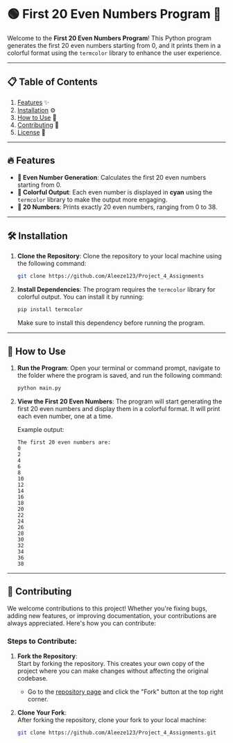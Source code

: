 # 🟢 First 20 Even Numbers Program 🔢

Welcome to the **First 20 Even Numbers Program**! This Python program generates the first 20 even numbers starting from 0, and it prints them in a colorful format using the `termcolor` library to enhance the user experience.

---

## 📋 Table of Contents
1. [Features](#features) ✨
2. [Installation](#installation) ⚙️
3. [How to Use](#how-to-use) 🚀
4. [Contributing](#contributing) 🤝
5. [License](#license) 📜

---

## 🔥 Features
- **🔢 Even Number Generation**: Calculates the first 20 even numbers starting from 0.
- **💎 Colorful Output**: Each even number is displayed in **cyan** using the `termcolor` library to make the output more engaging.
- **📏 20 Numbers**: Prints exactly 20 even numbers, ranging from 0 to 38.

---

## 🛠️ Installation

1. **Clone the Repository**:
    Clone the repository to your local machine using the following command:

    ```bash
    git clone https://github.com/Aleeze123/Project_4_Assignments
    ```

2. **Install Dependencies**:
    The program requires the `termcolor` library for colorful output. You can install it by running:

    ```bash
    pip install termcolor
    ```

    Make sure to install this dependency before running the program.

---

## 🚀 How to Use

1. **Run the Program**:
    Open your terminal or command prompt, navigate to the folder where the program is saved, and run the following command:

    ```bash
    python main.py
    ```

2. **View the First 20 Even Numbers**:
    The program will start generating the first 20 even numbers and display them in a colorful format. It will print each even number, one at a time.

    Example output:

    ```plaintext
    The first 20 even numbers are:
    0
    2
    4
    6
    8
    10
    12
    14
    16
    18
    20
    22
    24
    26
    28
    30
    32
    34
    36
    38
    ```

---

## 🤝 Contributing

We welcome contributions to this project! Whether you're fixing bugs, adding new features, or improving documentation, your contributions are always appreciated. Here's how you can contribute:

### Steps to Contribute:

1. **Fork the Repository**:  
   Start by forking the repository. This creates your own copy of the project where you can make changes without affecting the original codebase.

   - Go to the [repository page](https://github.com/Aleeze123/Project_4_Assignments) and click the "Fork" button at the top right corner.

2. **Clone Your Fork**:  
   After forking the repository, clone your fork to your local machine:

   ```bash
   git clone https://github.com/Aleeze123/Project_4_Assignments.git
